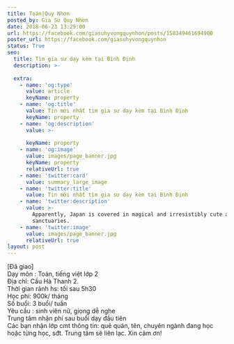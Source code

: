 ```yaml
---
title: Toán|Quy Nhơn
posted_by: Gia Sư Quy Nhơn
date: 2018-06-23 13:29:00
url: https://facebook.com/giasuhyvongquynhon/posts/158349461694900
poster_url: https://facebook.com/giasuhyvongquynhon
status: True
seo:
  title: Tìm gia sư dạy kèm tại Bình Định
  description: >-
    
  extra:
    - name: 'og:type'
      value: article
      keyName: property
    - name: 'og:title'
      value: Tin mới nhất tìm gia sư dạy kèm tại Bình Định
      keyName: property
    - name: 'og:description'
      value: >-
        
      keyName: property
    - name: 'og:image'
      value: images/page_banner.jpg
      keyName: property
      relativeUrl: true
    - name: 'twitter:card'
      value: summary_large_image
    - name: 'twitter:title'
      value: Tin mới nhất tìm gia sư dạy kèm tại Bình Định
    - name: 'twitter:description'
      value: >-
        Apparently, Japan is covered in magical and irresistibly cute animal
        sanctuaries.
    - name: 'twitter:image'
      value: images/page_banner.jpg
      relativeUrl: true
layout: post
---
```

[Đã giao]<br>Dạy môn : Toán, tiếng việt lớp 2<br>Địa chỉ: Cầu Hà Thanh 2.<br>Thời gian rảnh hs: tối sau 5h30<br>Học phí: 900k/ tháng<br>Số buổi: 3 buổi/ tuần<br>Yêu cầu : sinh viên nữ, giọng dễ nghe<br>Trung tâm nhận phí sau buổi dạy đầu tiên<br>Các bạn nhận lớp cmt thông tin: quê quán, tên, chuyên ngành đang học hoặc từng học, sđt. Trung tâm sẽ liên lạc. Xin cảm ơn!
